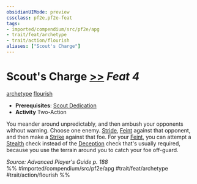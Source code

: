 ```yaml
---
obsidianUIMode: preview
cssclass: pf2e,pf2e-feat
tags:
- imported/compendium/src/pf2e/apg
- trait/feat/archetype
- trait/action/flourish
aliases: ["Scout's Charge"]
---
```

# Scout's Charge  [>>](chapter-9-playing-the-game.md#Actions "Two-Action") *Feat 4*  
[archetype](archetype.md)  [flourish](flourish.md)  

- **Prerequisites**: [Scout Dedication](scout-dedication-apg.md)
- **Activity** Two-Action

You meander around unpredictably, and then ambush your opponents without warning. Choose one enemy. [Stride](stride.md), [Feint](feint.md) against that opponent, and then make a [Strike](strike.md) against that foe. For your [Feint](feint.md), you can attempt a [Stealth](../skills.md#Stealth) check instead of the [Deception](../skills.md#Deception) check that's usually required, because you use the terrain around you to catch your foe off-guard.

*Source: Advanced Player's Guide p. 188*  
%% #imported/compendium/src/pf2e/apg #trait/feat/archetype #trait/action/flourish %%